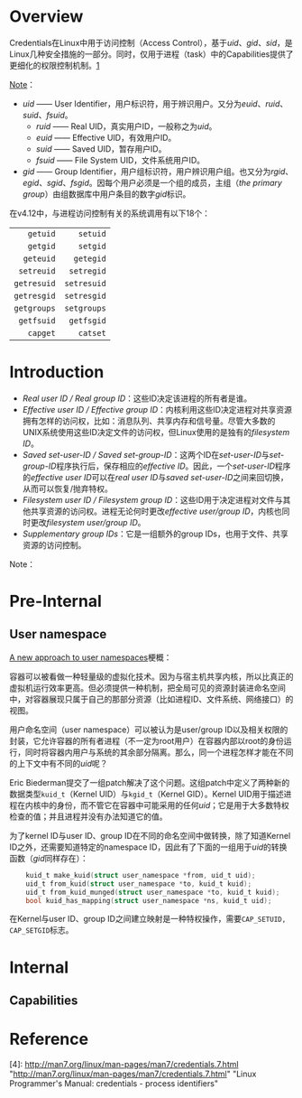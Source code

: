 <!-- TITLE: Credentials -->
<!-- SUBTITLE: A quick summary of Credentials -->

# Overview
Credentials在Linux中用于访问控制（Access Control），基于*uid*、*gid*、*sid*，是Linux几种安全措施的一部分。同时，仅用于进程（task）中的Capabilities提供了更细化的权限控制机制。[1][1]

[Note][2]：
* *uid* —— User Identifier，用户标识符，用于辨识用户。又分为*euid*、*ruid*、*suid*、*fsuid*。
  	- *ruid* —— Real UID，真实用户ID，一般称之为*uid*。
  	- *euid* —— Effective UID，有效用户ID。
  	-  *suid* —— Saved UID，暂存用户ID。
  	-  *fsuid* —— File System UID，文件系统用户ID。
* *gid* —— Group Identifier，用户组标识符，用户辨识用户组。也又分为*rgid*、*egid*、*sgid*、*fsgid*。因每个用户必须是一个组的成员，主组（*the primary group*）由组数据库中用户条目的数字*gid*标识。

在v4.12中，与进程访问控制有关的系统调用有以下18个：

| | |
| --: | --: |
| `getuid` | `setuid` | 
| `getgid` | `setgid` |
| `geteuid` |`getegid` |
| `setreuid` | `setregid` |
| `getresuid` | `setresuid` | 
| `getresgid` | `setresgid` |
| `getgroups` | `setgroups` |
| `getfsuid` | `getfsgid` | 
| `capget` | `catset` |
# Introduction
- *Real user ID / Real group ID*：这些ID决定该进程的所有者是谁。
- *Effective user ID / Effective group ID*：内核利用这些ID决定进程对共享资源拥有怎样的访问权，比如：消息队列、共享内存和信号量。尽管大多数的UNIX系统使用这些ID决定文件的访问权，但Linux使用的是独有的*filesystem ID*。
- *Saved set-user-ID / Saved set-group-ID*：这两个ID在*set-user-ID*与*set-group-ID*程序执行后，保存相应的*effective ID*。因此，一个*set-user-ID*程序的*effective user ID*可以在*real user ID*与*saved set-user-ID*之间来回切换，从而可以恢复/抛弃特权。
- *Filesystem user ID / Filesystem group ID*：这些ID用于决定进程对文件与其他共享资源的访问权。进程无论何时更改*effective user/group ID*，内核也同时更改*filesystem user/group ID*。
-  *Supplementary group IDs*：它是一组额外的group IDs，也用于文件、共享资源的访问控制。

Note：

# Pre-Internal
## User namespace
[A new approach to user namespaces][3]梗概：

容器可以被看做一种轻量级的虚拟化技术。因为与宿主机共享内核，所以比真正的虚拟机运行效率更高。但必须提供一种机制，把全局可见的资源封装进命名空间中，对容器展现只属于自己的那部分资源（比如进程ID、文件系统、网络接口）的视图。

用户命名空间（user namespace）可以被认为是user/group ID以及相关权限的封装，它允许容器的所有者进程（不一定为root用户）在容器内部以root的身份运行，同时将容器内用户与系统的其余部分隔离。那么，同一个进程怎样才能在不同的上下文中有不同的*uid*呢？

Eric Biederman提交了一组patch解决了这个问题。这组patch中定义了两种新的数据类型`kuid_t`（Kernel UID）与`kgid_t`（Kernel GID）。Kernel UID用于描述进程在内核中的身份，而不管它在容器中可能采用的任何*uid*；它是用于大多数特权检查的值；并且进程并没有办法知道它的值。

为了kernel ID与user ID、group ID在不同的命名空间中做转换，除了知道Kernel ID之外，还需要知道特定的namespace ID，因此有了下面的一组用于*uid*的转换函数（*gid*同样存在）：

```c
    kuid_t make_kuid(struct user_namespace *from, uid_t uid);
    uid_t from_kuid(struct user_namespace *to, kuid_t kuid);
    uid_t from_kuid_munged(struct user_namespace *to, kuid_t kuid);
    bool kuid_has_mapping(struct user_namespace *ns, kuid_t uid);
```

在Kernel与user ID、group ID之间建立映射是一种特权操作，需要`CAP_SETUID, CAP_SETGID`标志。
# Internal
## Capabilities


# Reference
[1]: https://www.kernel.org/doc/html/v4.17/security/credentials.html#task-credentials "Credentials in Linux#task-credentials"
[2]: https://zh.wikipedia.org/wiki/%E7%94%A8%E6%88%B7ID "用户ID"
[3]: https://lwn.net/Articles/491310/ "A new approach to user namespaces"
[4]: http://man7.org/linux/man-pages/man7/credentials.7.html "http://man7.org/linux/man-pages/man7/credentials.7.html" "Linux Programmer's Manual: credentials - process identifiers"